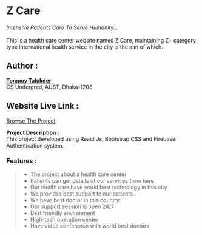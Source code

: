 # Z Care

_Intensive Patients Care To Serve Humanity..._
<br/><br/> This is a health care center website named Z Care, maintaining Z+ category type international health service in the city is the aim of which.

## Author :

**<a href="https://tonmoy-talukder.netlify.app/">Tonmoy Talukder</a>**
<br/> CS Undergrad, AUST, Dhaka-1208

## Website Live Link :

<a href="https://z-care-tonmoy.web.app/"> Browse The Project </a>

**Project Description :**
<br/> This project developed using React Js, Bootstrap CSS and Firebase Authentication system.

### Features :

> - The project about a health care center
> - Patients can get details of our services from here
> - Our health care have world best technology in this city
> - We provides best support to our patients
> - We have best doctor in this country
> - Our support session is open 24/7
> - Best friendly environment
> - High-tech operation center
> - Have video conference with world best doctors
